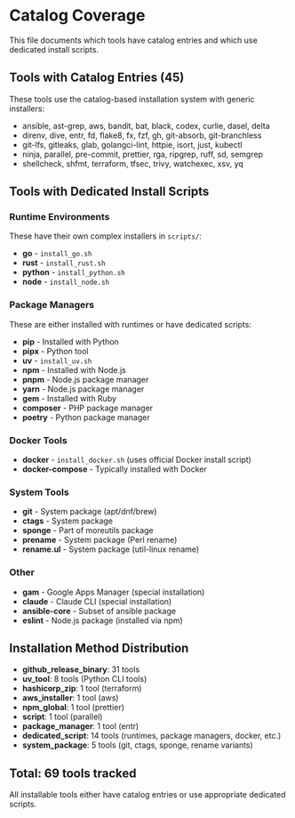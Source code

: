 # Catalog Coverage

This file documents which tools have catalog entries and which use dedicated install scripts.

## Tools with Catalog Entries (45)

These tools use the catalog-based installation system with generic installers:

- ansible, ast-grep, aws, bandit, bat, black, codex, curlie, dasel, delta
- direnv, dive, entr, fd, flake8, fx, fzf, gh, git-absorb, git-branchless
- git-lfs, gitleaks, glab, golangci-lint, httpie, isort, just, kubectl
- ninja, parallel, pre-commit, prettier, rga, ripgrep, ruff, sd, semgrep
- shellcheck, shfmt, terraform, tfsec, trivy, watchexec, xsv, yq

## Tools with Dedicated Install Scripts

### Runtime Environments
These have their own complex installers in `scripts/`:
- **go** - `install_go.sh`
- **rust** - `install_rust.sh`
- **python** - `install_python.sh`
- **node** - `install_node.sh`

### Package Managers
These are either installed with runtimes or have dedicated scripts:
- **pip** - Installed with Python
- **pipx** - Python tool
- **uv** - `install_uv.sh`
- **npm** - Installed with Node.js
- **pnpm** - Node.js package manager
- **yarn** - Node.js package manager
- **gem** - Installed with Ruby
- **composer** - PHP package manager
- **poetry** - Python package manager

### Docker Tools
- **docker** - `install_docker.sh` (uses official Docker install script)
- **docker-compose** - Typically installed with Docker

### System Tools
- **git** - System package (apt/dnf/brew)
- **ctags** - System package
- **sponge** - Part of moreutils package
- **prename** - System package (Perl rename)
- **rename.ul** - System package (util-linux rename)

### Other
- **gam** - Google Apps Manager (special installation)
- **claude** - Claude CLI (special installation)
- **ansible-core** - Subset of ansible package
- **eslint** - Node.js package (installed via npm)

## Installation Method Distribution

- **github_release_binary**: 31 tools
- **uv_tool**: 8 tools (Python CLI tools)
- **hashicorp_zip**: 1 tool (terraform)
- **aws_installer**: 1 tool (aws)
- **npm_global**: 1 tool (prettier)
- **script**: 1 tool (parallel)
- **package_manager**: 1 tool (entr)
- **dedicated_script**: 14 tools (runtimes, package managers, docker, etc.)
- **system_package**: 5 tools (git, ctags, sponge, rename variants)

## Total: 69 tools tracked

All installable tools either have catalog entries or use appropriate dedicated scripts.
